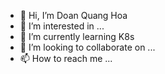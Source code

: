 - 👋 Hi, I’m Doan Quang Hoa
- 👀 I’m interested in ...
- 🌱 I’m currently learning K8s
- 💞️ I’m looking to collaborate on ...
- 📫 How to reach me ...

<!---
hoadq-crystal/hoadq-crystal is a ✨ special ✨ repository because its `README.md` (this file) appears on your GitHub profile.
You can click the Preview link to take a look at your changes.
--->
